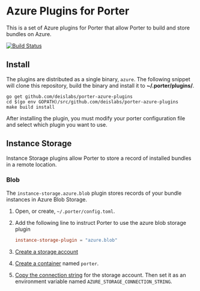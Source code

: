 # Azure Plugins for Porter

This is a set of Azure plugins for Porter that allow Porter to build and store bundles on Azure.
 
[![Build Status](https://dev.azure.com/deislabs/porter/_apis/build/status/porter-azure-plugins?branchName=master)](https://dev.azure.com/deislabs/porter/_build/latest?definitionId=26&branchName=master)

## Install

The plugins are distributed as a single binary, `azure`. The following snippet will clone this repository, build the binary
and install it to **~/.porter/plugins/**.

```
go get github.com/deislabs/porter-azure-plugins
cd $(go env GOPATH)/src/github.com/deislabs/porter-azure-plugins
make build install
```

After installing the plugin, you must modify your porter configuration file and select which plugin you want to use.

## Instance Storage

Instance Storage plugins allow Porter to store a record of installed bundles in a remote location.

### Blob

The `instance-storage.azure.blob` plugin stores records of your bundle instances in Azure Blob Storage. 

1. Open, or create, `~/.porter/config.toml`.
1. Add the following line to instruct Porter to use the azure blob storage plugin

    ```toml
    instance-storage-plugin = "azure.blob"
    ```

1. [Create a storage account][account]
1. [Create a container][container] named `porter`.
1. [Copy the connection string][connstring] for the storage account. Then set it as an environment variable named 
    `AZURE_STORAGE_CONNECTION_STRING`.

[account]: https://docs.microsoft.com/en-us/azure/storage/common/storage-quickstart-create-account?tabs=azure-portal
[container]: https://docs.microsoft.com/en-us/azure/storage/blobs/storage-quickstart-blobs-portal#create-a-container
[connstring]: https://docs.microsoft.com/en-us/azure/storage/common/storage-configure-connection-string?toc=%2fazure%2fstorage%2fblobs%2ftoc.json#view-and-copy-a-connection-string
